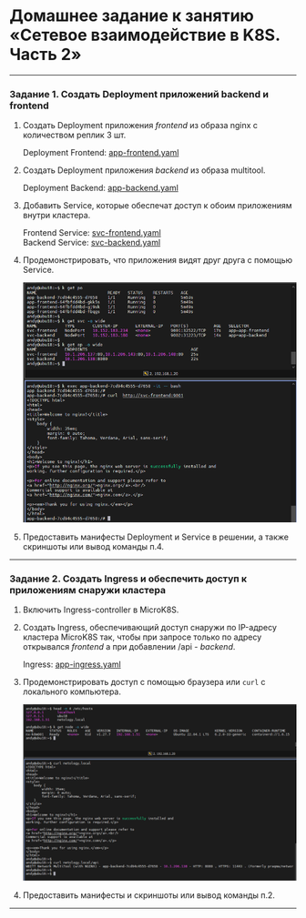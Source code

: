 # Домашнее задание к занятию «Сетевое взаимодействие в K8S. Часть 2»

------

### Задание 1. Создать Deployment приложений backend и frontend

1. Создать Deployment приложения _frontend_ из образа nginx с количеством реплик 3 шт.  

    Deployment Frontend: [app-frontend.yaml](/1.5/app-frontend.yaml)

2. Создать Deployment приложения _backend_ из образа multitool. 

    Deployment Backend: [app-backend.yaml](/1.5/app-backend.yaml)

3. Добавить Service, которые обеспечат доступ к обоим приложениям внутри кластера.  

    Frontend Service: [svc-frontend.yaml](/1.5/svc-frontend.yaml)  
    Backend Service:  [svc-backend.yaml](/1.5/svc-backend.yaml)  

4. Продемонстрировать, что приложения видят друг друга с помощью Service.

    ![](/1.5/images/4-curl_frontend.png)  

5. Предоставить манифесты Deployment и Service в решении, а также скриншоты или вывод команды п.4.

------

### Задание 2. Создать Ingress и обеспечить доступ к приложениям снаружи кластера

1. Включить Ingress-controller в MicroK8S.
2. Создать Ingress, обеспечивающий доступ снаружи по IP-адресу кластера MicroK8S так, чтобы при запросе только по адресу открывался _frontend_ а при добавлении /api - _backend_.  

    Ingress: [app-ingress.yaml](/1.5/app-ingress.yaml)

3. Продемонстрировать доступ с помощью браузера или `curl` с локального компьютера.  

    ![](/1.5/images/5-curl_ingress.png)  

4. Предоставить манифесты и скриншоты или вывод команды п.2.

------
